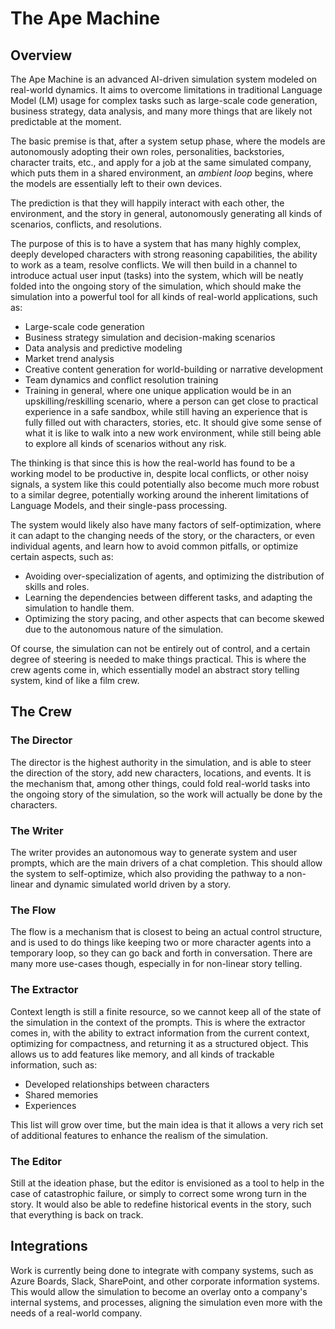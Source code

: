 # The Ape Machine

## Overview

The Ape Machine is an advanced AI-driven simulation system modeled on real-world dynamics. It aims to overcome limitations in traditional Language Model (LM) usage for complex tasks such as large-scale code generation, business strategy, data analysis, and many more
things that are likely not predictable at the moment.

The basic premise is that, after a system setup phase, where the models are autonomously adopting their own roles, personalities,
backstories, character traits, etc., and apply for a job at the same simulated company, which puts them in a shared environment,
an *ambient loop* begins, where the models are essentially left to their own devices.

The prediction is that they will happily interact with each other, the environment, and the story in general, autonomously
generating all kinds of scenarios, conflicts, and resolutions.

The purpose of this is to have a system that has many highly complex, deeply developed characters with strong reasoning capabilities,
the ability to work as a team, resolve conflicts. 
We will then build in a channel to introduce actual user input (tasks) into the system, which will be neatly folded into the ongoing story of the simulation, which should make the simulation into a powerful tool for all kinds of real-world applications, such as:

- Large-scale code generation
- Business strategy simulation and decision-making scenarios
- Data analysis and predictive modeling
- Market trend analysis
- Creative content generation for world-building or narrative development
- Team dynamics and conflict resolution training
- Training in general, where one unique application would be in an upskilling/reskilling scenario, where a person can get close to practical experience in a safe sandbox, while still having an experience that is fully filled out with characters, stories, etc. It should give some sense of what it is like to walk into a new work environment, while still being able to explore all kinds of scenarios without any risk.

The thinking is that since this is how the real-world has found to be a working model to be productive in, despite local conflicts, or other noisy signals, a system like this could potentially also become much more robust to a similar degree, potentially working around the inherent limitations of Language Models, and their single-pass processing.

The system would likely also have many factors of self-optimization, where it can adapt to the changing needs of the story, or the characters, or even individual agents, and learn how to avoid common pitfalls, or optimize certain aspects, such as:

- Avoiding over-specialization of agents, and optimizing the distribution of skills and roles.
- Learning the dependencies between different tasks, and adapting the simulation to handle them.
- Optimizing the story pacing, and other aspects that can become skewed due to the autonomous nature of the simulation.

Of course, the simulation can not be entirely out of control, and a certain degree of steering is needed to make things practical.
This is where the crew agents come in, which essentially model an abstract story telling system, kind of like a film crew.

## The Crew

### The Director

The director is the highest authority in the simulation, and is able to steer the direction of the story, add new characters, locations, and events. It is the mechanism that, among other things, could fold real-world tasks into the ongoing story of the simulation, so the work will actually be done by the characters.

### The Writer

The writer provides an autonomous way to generate system and user prompts, which are the main drivers of a chat completion. This should allow the system to self-optimize, which also providing the pathway to a non-linear and dynamic simulated world driven by a story.

### The Flow

The flow is a mechanism that is closest to being an actual control structure, and is used to do things like keeping two or more character agents into a temporary loop, so they can go back and forth in conversation. There are many more use-cases though, especially in for non-linear story telling.

### The Extractor

Context length is still a finite resource, so we cannot keep all of the state of the simulation in the context of the prompts. This is where the extractor comes in, with the ability to extract information from the current context, optimizing for compactness, and returning it as a structured object. This allows us to add features like memory, and all kinds of trackable information, such as:

- Developed relationships between characters
- Shared memories
- Experiences

This list will grow over time, but the main idea is that it allows a very rich set of additional features to enhance the realism of the simulation.

### The Editor

Still at the ideation phase, but the editor is envisioned as a tool to help in the case of catastrophic failure, or simply to correct some wrong turn in the story. It would also be able to redefine historical events in the story, such that everything is back on track.

## Integrations

Work is currently being done to integrate with company systems, such as Azure Boards, Slack, SharePoint, and other corporate information systems. This would allow the simulation to become an overlay onto a company's internal systems, and processes, aligning the simulation even more with the needs of a real-world company.